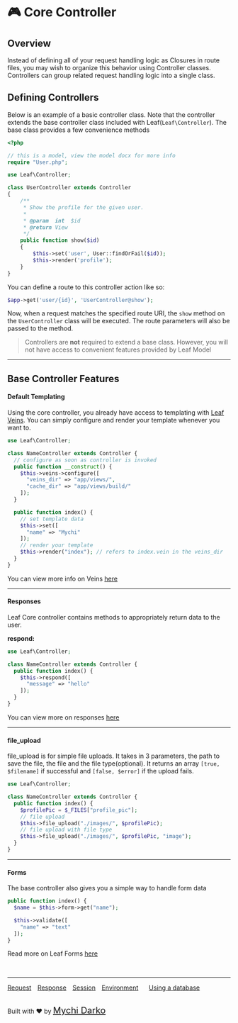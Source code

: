 # 🎮 Core Controller

## Overview

Instead of defining all of your request handling logic as Closures in route files, you may wish to organize this behavior using Controller classes. Controllers can group related request handling logic into a single class.

## Defining Controllers

Below is an example of a basic controller class. Note that the controller extends the base controller class included with Leaf(`Leaf\Controller`). The base class provides a few convenience methods
<!-- such as the middleware method, which may be used to attach middleware to controller actions: -->

```php
<?php

// this is a model, view the model docx for more info
require "User.php";

use Leaf\Controller;

class UserController extends Controller
{
    /**
     * Show the profile for the given user.
     *
     * @param  int  $id
     * @return View
     */
    public function show($id)
    {
        $this->set('user', User::findOrFail($id));
        $this->render('profile');
    }
}
```

You can define a route to this controller action like so:

```php
$app->get('user/{id}', 'UserController@show');
```

Now, when a request matches the specified route URI, the `show` method on the `UserController` class will be executed. The route parameters will also be passed to the method.

> Controllers are **not** required to extend a base class. However, you will not have access to convenient features provided by Leaf Model
<!-- such as the middleware, validate, and dispatch methods. -->

<hr>

## Base Controller Features

#### Default Templating

Using the core controller, you already have access to templating with [Leaf Veins](leaf/v/2.4.2/views/veins). You can simply configure and render your template whenever you want to.

```php
use Leaf\Controller;

class NameController extends Controller {
  // configure as soon as controller is invoked
  public function __construct() {
    $this->veins->configure([
      "veins_dir" => "app/views/",
      "cache_dir" => "app/views/build/"
    ]);
  }

  public function index() {
    // set template data
    $this->set([
      "name" => "Mychi"
    ]);
    // render your template
    $this->render("index"); // refers to index.vein in the veins_dir
  }
}
```

You can view more info on Veins [here](leaf/v/2.4.2/views/veins)

<hr>

#### Responses

Leaf Core controller contains methods to appropriately return data to the user.

**respond:**

```php
use Leaf\Controller;

class NameController extends Controller {
  public function index() {
    $this->respond([
      "message" => "hello"
    ]);
  }
}
```

You can view more on responses [here](leaf/v/2.4.2/http/response)

<hr>

#### file_upload

file_upload is for simple file uploads. It takes in 3 parameters, the path to save the file, the file and the file type(optional). It returns an array `[true, $filename]` if successful and `[false, $error]` if the upload fails.

```php
use Leaf\Controller;

class NameController extends Controller {
  public function index() {
    $profilePic = $_FILES["profile_pic"];
    // file upload
    $this->file_upload("./images/", $profilePic);
    // file upload with file type
    $this->file_upload("./images/", $profilePic, "image");
  }
}
```

<hr>

#### Forms

The base controller also gives you a simple way to handle form data

```php
public function index() {
  $name = $this->form->get("name");

  $this->validate([
    "name" => "text"
  ]);
}
```

Read more on Leaf Forms [here](leaf/v/2.4.2/core/forms)

<br>
<hr>

<a href="#/v/2.0/http/request" style="margin: 0px">Request</a>
<a href="#/v/2.0/http/response" style="margin: 0px 10px;">Response</a>
<a href="#/v/2.0/http/session" style="margin: 0px; 10px;">Session</a>
<a href="#/v/2.0/environment" style="margin: 0px 10px;">Environment</a>
<a href="#/v/2.0/database" style="margin: 0px 10px;">Using a database</a>

<br>
Built with ❤ by <a href="https://mychi.netlify.com" style="font-size: 20px; color: #111;" target="_blank">Mychi Darko</a>

